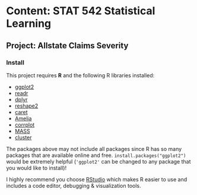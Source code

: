 # Content: STAT 542 Statistical Learning
## Project: Allstate Claims Severity

### Install

This project requires **R** and the following R libraries installed:

- [ggplot2](https://ggplot2.org/)
- [readr](https://cran.r-project.org/web/packages/readr/index.html)
- [dplyr](https://cran.r-project.org/web/packages/dplyr/index.html)
- [reshape2](https://cran.r-project.org/web/packages/reshape2/index.html)
- [caret](https://cran.r-project.org/web/packages/caret/index.html)
- [Amelia](https://cran.r-project.org/web/packages/Amelia/index.html)
- [corrplot](https://cran.r-project.org/web/packages/corrplot/index.html)
- [MASS](https://cran.r-project.org/web/packages/MASS/index.html)
- [cluster](https://cran.r-project.org/web/packages/cluster/index.html)

The packages above may not include all packages since R has so many packages that are available online and free. `install.packages("ggplot2")` would be extremely helpful (`'ggplot2'` can be changed to any package that you would like to install)!

I highly recommend you choose [RStudio](https://www.rstudio.com/) which makes R easier to use and includes a code editor, debugging & visualization tools.
